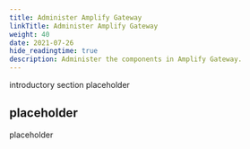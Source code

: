 ```yaml
---
title: Administer Amplify Gateway
linkTitle: Administer Amplify Gateway
weight: 40
date: 2021-07-26
hide_readingtime: true
description: Administer the components in Amplify Gateway.
---
```


introductory section placeholder

## placeholder

placeholder
